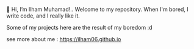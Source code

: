 👋 Hi, I’m Ilham Muhamad!.. Welcome to my repository.
When I'm bored, I write code, and I really like it.

Some of my projects here are the result of my boredom :d

see more about me : https://ilham06.github.io
